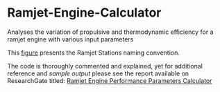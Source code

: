 # Ramjet-Engine-Calculator
Analyses the variation of propulsive and thermodynamic efficiency for a ramjet engine with various input parameters

This [figure](https://github.com/SergiuIliev/Ramjet-Engine-Calculator/blob/master/figure_ramjet_engine_stations.png) presents the Ramjet Stations naming convention.

The code is thoroughly commented and explained, yet for additional reference and *sample output* please see the report available on ResearchGate titled: [Ramjet Engine Performance Parameters Calculator](https://www.researchgate.net/publication/317037111_Ramjet_Engine_Performance_Parameters_Calculator_-_Advanced_Propulsion_Design_Report)
